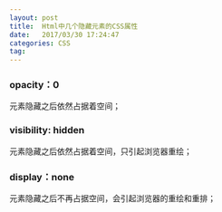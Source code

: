 ```yaml
---
layout: post
title:  Html中几个隐藏元素的CSS属性
date:   2017/03/30 17:24:47  
categories: CSS
tag:
---
```


### opacity：0
元素隐藏之后依然占据着空间；

### visibility: hidden
元素隐藏之后依然占据着空间，只引起浏览器重绘；

### display：none
元素隐藏之后不再占据空间，会引起浏览器的重绘和重排；

